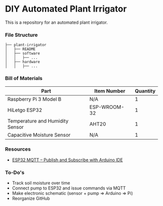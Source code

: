 # DIY Automated Plant Irrigator
This is a repository for an automated plant irrigator.

### File Structure

```
├── plant-irrigator
│   ├── README
│   ├── software
│   │   ├── ...
│   ├── hardware
│   │   ├── ...
```

### Bill of Materials

| Part  | Item Number | Quantity |
| ------------- | ------------- | ------------- |
| Raspberry Pi 3 Model B | N/A | 1 |
| HiLetgo ESP32 | ESP-WROOM-32 | 1 |
| Temperature and Humidity Sensor | AHT20 | 1 |
| Capacitive Moisture Sensor | N/A | 1 |

### Resources
- [ESP32 MQTT – Publish and Subscribe with Arduino IDE](https://randomnerdtutorials.com/esp32-mqtt-publish-subscribe-arduino-ide/)

### To-Do's
- Track soil moisture over time
- Connect pump to ESP32 and issue commands via MQTT
- Make electronic schematic (sensor + pump => Arduino => Pi)
- Reorganize GitHub
